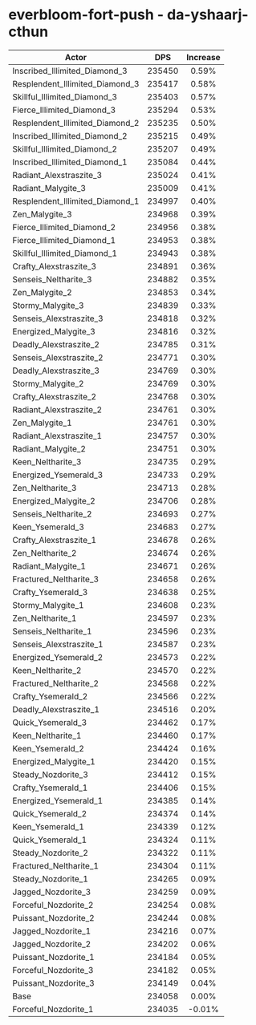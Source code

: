 # everbloom-fort-push - da-yshaarj-cthun
| Actor | DPS | Increase |
|---|:---:|:---:|
|Inscribed_Illimited_Diamond_3|235450|0.59%|
|Resplendent_Illimited_Diamond_3|235417|0.58%|
|Skillful_Illimited_Diamond_3|235403|0.57%|
|Fierce_Illimited_Diamond_3|235294|0.53%|
|Resplendent_Illimited_Diamond_2|235235|0.50%|
|Inscribed_Illimited_Diamond_2|235215|0.49%|
|Skillful_Illimited_Diamond_2|235207|0.49%|
|Inscribed_Illimited_Diamond_1|235084|0.44%|
|Radiant_Alexstraszite_3|235024|0.41%|
|Radiant_Malygite_3|235009|0.41%|
|Resplendent_Illimited_Diamond_1|234997|0.40%|
|Zen_Malygite_3|234968|0.39%|
|Fierce_Illimited_Diamond_2|234956|0.38%|
|Fierce_Illimited_Diamond_1|234953|0.38%|
|Skillful_Illimited_Diamond_1|234943|0.38%|
|Crafty_Alexstraszite_3|234891|0.36%|
|Senseis_Neltharite_3|234882|0.35%|
|Zen_Malygite_2|234853|0.34%|
|Stormy_Malygite_3|234839|0.33%|
|Senseis_Alexstraszite_3|234818|0.32%|
|Energized_Malygite_3|234816|0.32%|
|Deadly_Alexstraszite_2|234785|0.31%|
|Senseis_Alexstraszite_2|234771|0.30%|
|Deadly_Alexstraszite_3|234769|0.30%|
|Stormy_Malygite_2|234769|0.30%|
|Crafty_Alexstraszite_2|234768|0.30%|
|Radiant_Alexstraszite_2|234761|0.30%|
|Zen_Malygite_1|234761|0.30%|
|Radiant_Alexstraszite_1|234757|0.30%|
|Radiant_Malygite_2|234751|0.30%|
|Keen_Neltharite_3|234735|0.29%|
|Energized_Ysemerald_3|234733|0.29%|
|Zen_Neltharite_3|234713|0.28%|
|Energized_Malygite_2|234706|0.28%|
|Senseis_Neltharite_2|234693|0.27%|
|Keen_Ysemerald_3|234683|0.27%|
|Crafty_Alexstraszite_1|234678|0.26%|
|Zen_Neltharite_2|234674|0.26%|
|Radiant_Malygite_1|234671|0.26%|
|Fractured_Neltharite_3|234658|0.26%|
|Crafty_Ysemerald_3|234638|0.25%|
|Stormy_Malygite_1|234608|0.23%|
|Zen_Neltharite_1|234597|0.23%|
|Senseis_Neltharite_1|234596|0.23%|
|Senseis_Alexstraszite_1|234587|0.23%|
|Energized_Ysemerald_2|234573|0.22%|
|Keen_Neltharite_2|234570|0.22%|
|Fractured_Neltharite_2|234568|0.22%|
|Crafty_Ysemerald_2|234566|0.22%|
|Deadly_Alexstraszite_1|234516|0.20%|
|Quick_Ysemerald_3|234462|0.17%|
|Keen_Neltharite_1|234460|0.17%|
|Keen_Ysemerald_2|234424|0.16%|
|Energized_Malygite_1|234420|0.15%|
|Steady_Nozdorite_3|234412|0.15%|
|Crafty_Ysemerald_1|234406|0.15%|
|Energized_Ysemerald_1|234385|0.14%|
|Quick_Ysemerald_2|234374|0.14%|
|Keen_Ysemerald_1|234339|0.12%|
|Quick_Ysemerald_1|234324|0.11%|
|Steady_Nozdorite_2|234322|0.11%|
|Fractured_Neltharite_1|234304|0.11%|
|Steady_Nozdorite_1|234265|0.09%|
|Jagged_Nozdorite_3|234259|0.09%|
|Forceful_Nozdorite_2|234254|0.08%|
|Puissant_Nozdorite_2|234244|0.08%|
|Jagged_Nozdorite_1|234216|0.07%|
|Jagged_Nozdorite_2|234202|0.06%|
|Puissant_Nozdorite_1|234184|0.05%|
|Forceful_Nozdorite_3|234182|0.05%|
|Puissant_Nozdorite_3|234149|0.04%|
|Base|234058|0.00%|
|Forceful_Nozdorite_1|234035|-0.01%|
